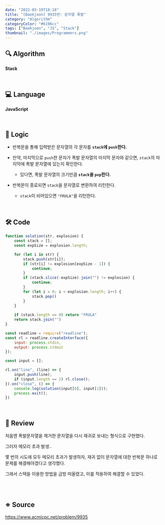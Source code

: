```yaml
---
date: "2022-03-19T18:18"
title: "[Baekjoon] 9935번: 문자열 폭발"
category: "Algorithm"
categoryColor: "#6196cc"
tags: ["Baekjoon", "JS", "Stack"]
thumbnail: "./images/Programmers.png"
---
```


## 🔍 Algorithm

**Stack**

<br />

## 💻 Language

**JavaScript**

<br />

## 📍 Logic

- 반복문을 통해 입력받은 문자열의 각 문자를 **`stack`에 `push`한다.**

- 만약, 마지막으로 `push`한 문자가 폭발 문자열의 마지막 문자와 같으면, `stack`의 마지막에 폭발 문자열에 있는지 확인한다.

  - 있다면, 폭발 문자열의 크기만큼 **`stack`을 `pop`한다.**

- 반복문이 종료되면 `stack`을 문자열로 변환하여 리턴한다.

  - `stack`이 비어있으면 `"FRULA"`을 리턴한다.

<br />

## 🛠 Code

```js
function solution(str, explosion) {
    const stack = [];
    const expSize = explosion.length;

    for (let i in str) {
        stack.push(str[i]);
        if (str[i] != explosion[expSize - 1]) {
            continue;
        }
        if (stack.slice(-expSize).join("") != explosion) {
            continue;
        }
        for (let i = 0; i < explosion.length; i++) {
            stack.pop()
        }
    }
    
    if (stack.length == 0) return "FRULA"
    return stack.join("")
}

const readline = require("readline");
const rl = readline.createInterface({
    input: process.stdin,
    output: process.stdout
});

const input = [];

rl.on("line", (line) => {
    input.push(line);
    if (input.length == 2) rl.close();
}).on("close", () => {
    console.log(solution(input[0], input[1])); 
    process.exit();
})
```

<br />

## 📝 Review

처음엔 폭발문자열을 제거한 문자열을 다시 재귀로 보내는 형식으로 구현했다.

그러자 메모리 초과 발생..

몇 번의 시도에 모두 메모리 초과가 발생하자, 재귀 없이 문자열에 대한 반복문 하나로 문제를 해결해야겠다고 생각했다.

그래서 스택을 이용한 방법을 금방 떠올렸고, 이를 적용하여 해결할 수 있었다.

<br />
<br />

## ※ Source

https://www.acmicpc.net/problem/9935
